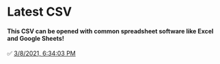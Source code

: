 # Latest CSV
#### This CSV can be opened with common spreadsheet software like Excel and Google Sheets!
✅ [3/8/2021, 6:34:03 PM](https://storage.googleapis.com/ptdp-staging.appspot.com/exports/canonical_facilities_1615246441025.csv)